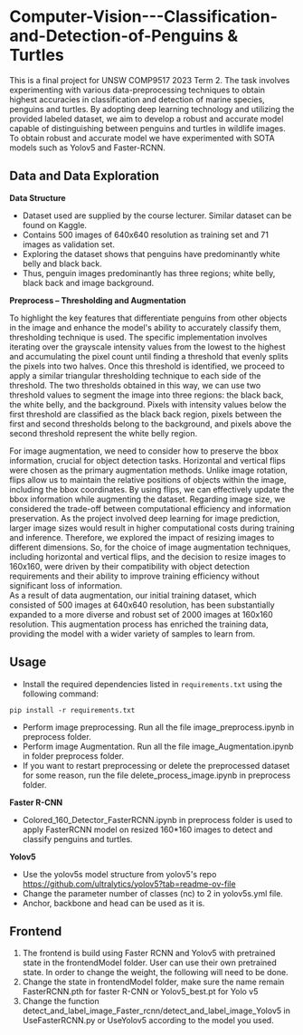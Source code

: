 # Computer-Vision---Classification-and-Detection-of-Penguins & Turtles

This is a final project for UNSW COMP9517 2023 Term 2. The task involves experimenting with various data-preprocessing techniques to obtain highest accuracies in classification and detection of marine species, penguins and turtles. By adopting deep learning technology and utilizing the provided labeled dataset, we aim to develop a robust and accurate model capable of distinguishing between penguins and turtles in wildlife images. To obtain robust and accurate model we have experimented with SOTA models such as Yolov5 and Faster-RCNN.


## Data and Data Exploration


**Data Structure**
- Dataset used are supplied by the course lecturer. Similar dataset can be found on Kaggle.
- Contains 500 images of 640x640 resolution as training set and 71 images as validation set.
- Exploring the dataset shows that penguins have predominantly white belly and black back.
- Thus, penguin images predominantly has three regions; white belly, black back and image background.

**Preprocess – Thresholding and Augmentation**

To highlight the key features that differentiate penguins from other objects in the image and 
enhance the model's ability to accurately classify them, thresholding technique is used. The specific implementation involves 
iterating over the grayscale intensity values from the lowest to the highest and accumulating the pixel count until finding a 
threshold that evenly splits the pixels into two halves. Once this threshold is identified, we proceed to apply a similar 
triangular thresholding technique to each side of the threshold. The two thresholds obtained in this way, we can use two threshold values to 
segment the image into three regions: the black back, the white belly, and the background. Pixels with intensity values below 
the first threshold are classified as the black back region, pixels between the first and second thresholds belong to the 
background, and pixels above the second threshold represent the white belly region.

For image augmentation, we need to consider how to preserve the bbox information, crucial for object detection 
tasks. Horizontal and vertical flips were chosen as the primary augmentation methods. Unlike image rotation, flips allow us 
to maintain the relative positions of objects within the image, including the bbox coordinates. By using flips, we can 
effectively update the bbox information while augmenting the dataset. Regarding image size, we considered the trade-off 
between computational efficiency and information preservation. As the project involved deep learning for image 
prediction, larger image sizes would result in higher computational costs during training and inference. Therefore, 
we explored the impact of resizing images to different dimensions. So, for the choice of image augmentation techniques, 
including horizontal and vertical flips, and the decision to resize images to 160x160, were driven by their compatibility 
with object detection requirements and their ability to improve training efficiency without significant loss of information.  
As a result of data augmentation, our initial training dataset, which consisted of 500 images at 640x640 resolution, 
has been substantially expanded to a more diverse and robust set of 2000 images at 160x160 resolution. This augmentation process has 
enriched the training data, providing the model with a wider variety of samples to learn from.

## Usage

- Install the required dependencies listed in `requirements.txt` using the following command:

```
pip install -r requirements.txt
``` 

- Perform image preprocessing. Run all the file image_preprocess.ipynb in preprocess folder.
- Perform image Augmentation. Run all the file image_Augmentation.ipynb in folder preprocess folder.
- If you want to restart preprocessing or delete the preprocessed dataset for some reason, run the file delete_process_image.ipynb in preprocess folder.

**Faster R-CNN**
- Colored_160_Detector_FasterRCNN.ipynb in preprocess folder is used to apply FasterRCNN model on resized 160*160 images to detect and classify penguins and   turtles.

**Yolov5**
- Use the yolov5s model structure from yolov5's repo https://github.com/ultralytics/yolov5?tab=readme-ov-file 
- Change the parameter number of classes (nc) to 2 in yolov5s.yml file.
- Anchor, backbone and head can be used as it is.


## Frontend
1. The frontend is build using Faster RCNN and Yolov5 with pretrained state in the frontendModel folder. User can use their own pretrained state. In order to change the weight, the following will need to be done.
2. Change the state in frontendModel folder, make sure the name remain FasterRCNN.pth for faster R-CNN or Yolov5_best.pt for Yolo v5
3. Change the function detect_and_label_image_Faster_rcnn/detect_and_label_image_Yolov5 in UseFasterRCNN.py or UseYolov5 according to the model you used.


